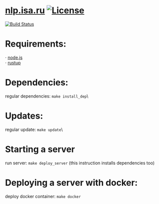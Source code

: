 # [nlp.isa.ru](http://nlp-isa.rexhaif.xyz) [![License](https://img.shields.io/github/license/randomunrandom/nlp-isa.svg)](https://github.com/randomunrandom/nlp-isa/blob/master/LICENSE)
[![Build Status](https://travis-ci.com/randomunrandom/nlp-isa.svg?branch=master)](https://travis-ci.com/randomunrandom/nlp-isa)

##
# Requirements:
⋅ [node.js](https://nodejs.org/en/)\
⋅ [rustup](https://rustup.rs/)

##
# Dependencies:
regular dependencies:   `make install_dep`\

##
# Updates:
regular update: `make update`\

##
# Starting a server
run server: `make deploy_server` (this instruction installs dependencies too)

##
# Deploying a server with docker:
deploy docker container: `make docker`
